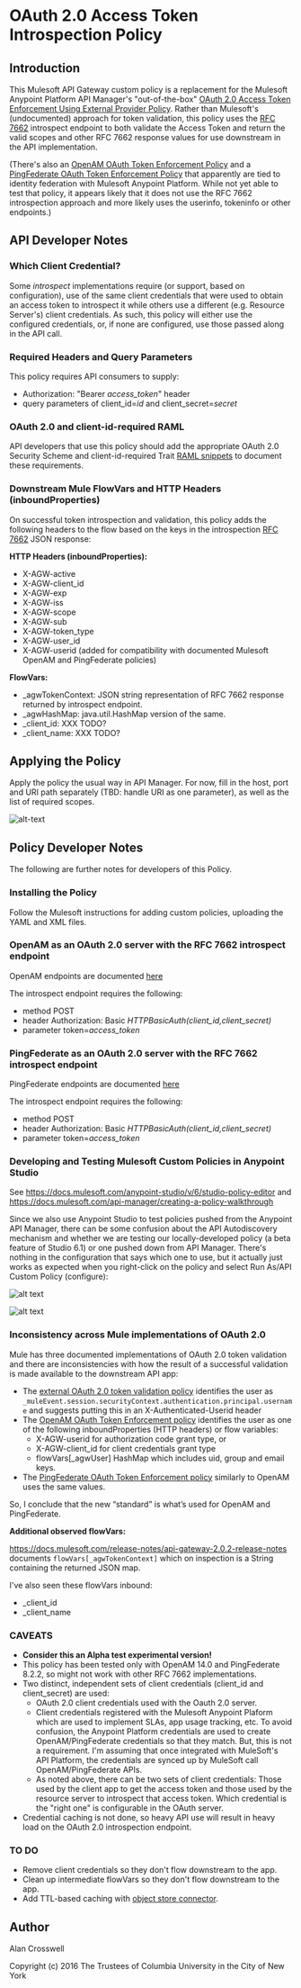 # OAuth 2.0 Access Token Introspection Policy
## Introduction
This Mulesoft API Gateway custom policy is a replacement for the Mulesoft Anypoint Platform API Manager's "out-of-the-box"
[OAuth 2.0 Access Token Enforcement Using External Provider Policy](https://docs.mulesoft.com/api-manager/external-oauth-2.0-token-validation-policy).
Rather than Mulesoft's (undocumented) approach for token validation, this policy uses the [RFC 7662](https://tools.ietf.org/html/rfc7662)
introspect endpoint to both validate the Access Token and return the valid scopes and other RFC 7662 response values
for use downstream in the API implementation.

(There's also an [OpenAM OAuth Token Enforcement Policy](https://docs.mulesoft.com/api-manager/openam-oauth-token-enforcement-policy)
and a [PingFederate OAuth Token Enforcement Policy](https://docs.mulesoft.com/api-manager/pingfederate-oauth-token-enforcement-policy) that apparently
are tied to identity federation with Mulesoft Anypoint Platform. While not yet able to test that
policy, it appears likely that it does not use the RFC 7662 introspection approach and more likely uses the userinfo, tokeninfo or other endpoints.)

## API Developer Notes
### Which Client Credential?
Some _introspect_ implementations require (or support, based on configuration), use of the same
client credentials that were used to obtain an access token to introspect it while others use a
different (e.g. Resource Server's) client credentials. As such, this policy will either use
the configured credentials, or, if none are configured, use those passed along in the API call.

### Required Headers and Query Parameters
This policy requires API consumers to supply:
 - Authorization: "Bearer *access_token*" header
 - query parameters of client\_id=*id* and client\_secret=*secret*


### OAuth 2.0 and client-id-required RAML 
API developers that use this policy should add the appropriate OAuth 2.0 Security Scheme and client-id-required Trait
[RAML snippets](https://github.com/raml-org/raml-spec/blob/master/versions/raml-08/raml-08.md#resource-types-and-traits)
to document these requirements.

### Downstream Mule FlowVars and HTTP Headers (inboundProperties)

On successful token introspection and validation, this policy adds the following headers to the flow based
on the keys in the introspection [RFC 7662](https://tools.ietf.org/html/rfc7662#page-6) JSON response:

**HTTP Headers (inboundProperties):**

- X-AGW-active
- X-AGW-client_id
- X-AGW-exp
- X-AGW-iss
- X-AGW-scope
- X-AGW-sub
- X-AGW-token_type
- X-AGW-user_id
- X-AGW-userid (added for compatibility with documented Mulesoft OpenAM and PingFederate policies)

**FlowVars:**

- \_agwTokenContext: JSON string representation of RFC 7662 response returned by introspect endpoint.
- \_agwHashMap: java.util.HashMap version of the same.
- \_client_id: XXX TODO?
- \_client_name: XXX TODO?

## Applying the Policy

Apply the policy the usual way in API Manager. For now, fill in the host, port and URI path separately
(TBD: handle URI as one parameter), as well as the list of required scopes.

![alt-text](applied-policy.png "screen shot of example policy being applied")

## Policy Developer Notes
The following are further notes for developers of this Policy.

### Installing the Policy

Follow the Mulesoft instructions for adding custom policies, uploading the YAML and XML files.

### OpenAM as an OAuth 2.0 server with the RFC 7662 introspect endpoint
OpenAM endpoints are documented [here](https://backstage.forgerock.com/#!/docs/openam/13.5/dev-guide#rest-api-oauth2-client-endpoints)

The introspect endpoint requires the following:
 - method POST
 - header Authorization: Basic *HTTPBasicAuth(client\_id,client\_secret)*
 - parameter token=*access\_token*

### PingFederate as an OAuth 2.0 server with the RFC 7662 introspect endpoint
PingFederate endpoints are documented [here](https://documentation.pingidentity.com/pingfederate/pf82/index.shtml#adminGuide/concept/oAuth2_0Endpoints.html)

The introspect endpoint requires the following:
 - method POST
 - header Authorization: Basic *HTTPBasicAuth(client\_id,client\_secret)*
 - parameter token=*access\_token*

### Developing and Testing Mulesoft Custom Policies in Anypoint Studio
See https://docs.mulesoft.com/anypoint-studio/v/6/studio-policy-editor and
https://docs.mulesoft.com/api-manager/creating-a-policy-walkthrough

Since we also use Anypoint Studio to test policies pushed from the Anypoint API Manager, there
can be some confusion about the API Autodiscovery mechanism and whether we are testing
our locally-developed policy (a beta feature of Studio 6.1) or one pushed down from API Manager.
There's nothing in the configuration that says which one to use, but it actually just works
as expected when you right-click on the policy and select Run As/API Custom Policy (configure):

![alt text](api-cust-policy.png "Run As API Custom Policy (configure)")

![alt text](api-cust-policy-config.png "Custom Policy Configuration Edit")

### Inconsistency across Mule implementations of OAuth 2.0

Mule has three documented implementations of OAuth 2.0 token validation and there are inconsistencies
with how the result of a successful validation is made available to the downstream API app:

- The [external OAuth 2.0 token validation policy](https://docs.mulesoft.com/api-manager/external-oauth-2.0-token-validation-policy#obtaining-user-credentials)
  identifies the user as `_muleEvent.session.securityContext.authentication.principal.username` and suggests putting this in an X-Authenticated-Userid header
- The [OpenAM OAuth Token Enforcement policy](https://docs.mulesoft.com/api-manager/openam-oauth-token-enforcement-policy#obtaining-user-credentials)
  identifies the user as one of the following inboundProperties (HTTP headers) or flow variables:
  - X-AGW-userid for authorization code grant type, or
  - X-AGW-client_id for client credentials grant type
  - flowVars[\_agwUser] HashMap which includes uid, group and email keys.
- The [PingFederate OAuth Token Enforcement policy](https://docs.mulesoft.com/api-manager/pingfederate-oauth-token-enforcement-policy#obtaining-user-credentials)
  similarly to OpenAM uses the same values.

So, I conclude that the new “standard” is what’s used for OpenAM and PingFederate.

**Additional observed flowVars:**

https://docs.mulesoft.com/release-notes/api-gateway-2.0.2-release-notes documents `flowVars[_agwTokenContext]` 
which on inspection is a String containing the returned JSON map.

I've also seen these flowVars inbound:
- \_client\_id
- \_client\_name


### CAVEATS
- **Consider this an Alpha test experimental version!**
- This policy has been tested only with OpenAM 14.0 and PingFederate 8.2.2, so might not work with other RFC 7662 implementations.
- Two distinct, independent sets of client credentials (client\_id and client\_secret) are used:
  - OAuth 2.0 client credentials used with the Oauth 2.0 server.
  - Client credentials registered with the Mulesoft Anypoint Plaform which are used to implement SLAs, app usage tracking, etc.
  To avoid confusion, the Anypoint Platform credentials are used to create OpenAM/PingFederate credentials so that they match. But, this is
  not a requirement. I'm assuming that once integrated with MuleSoft's API Platform, the credentials are synced up by MuleSoft
  call OpenAM/PingFederate APIs.
  - As noted above, there can be two sets of client credentials: Those used by the client app to get the access token and those
  used by the resource server to introspect that access token. Which credential is the "right one" is configurable in the OAuth server.
- Credential caching is not done, so heavy API use will result in heavy load on the OAuth 2.0 introspection endpoint.

### TO DO
- Remove client credentials so they don't flow downstream to the app.
- Clean up intermediate flowVars so they don't flow downstream to the app.
- Add TTL-based caching with [object store connector](https://docs.mulesoft.com/mule-user-guide/v/3.8/object-store-connector).

## Author
Alan Crosswell

Copyright (c) 2016 The Trustees of Columbia University in the City of New York

